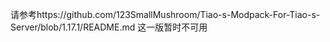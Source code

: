请参考https://github.com/123SmallMushroom/Tiao-s-Modpack-For-Tiao-s-Server/blob/1.17.1/README.md
这一版暂时不可用
